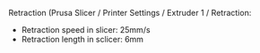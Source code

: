 
Retraction (Prusa Slicer / Printer Settings / Extruder 1 / Retraction:

* Retraction speed in slicer: 25mm/s
* Retraction length in sclicer: 6mm
